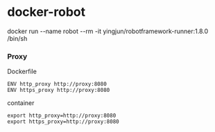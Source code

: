 # docker-robot

docker run --name robot --rm -it yingjun/robotframework-runner:1.8.0 /bin/sh


### Proxy
Dockerfile
```
ENV http_proxy http://proxy:8080
ENV https_proxy http://proxy:8080
```

container
```
export http_proxy=http://proxy:8080
export https_proxy=http://proxy:8080
```